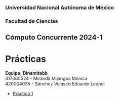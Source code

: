 ### Universidad Nacional Autónoma de México
### Facultad de Ciencias  
## Cómputo Concurrente 2024-1
# Prácticas
**Equipo: Dinamitabb**  
317060524 - Miranda Mijangos Mónica  
420004035 - Sánchez Velasco Eduardo Leonel
* [Práctica 1](/Practica1/README.md)
